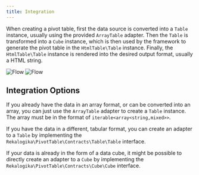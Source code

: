 ```yaml
---
title: Integration
---
```


When creating a pivot table, first the data source is converted into a `Table`
instance, usually using the provided `ArrayTable` adapter. Then the `Table` is
transformed into a `Cube` instance, which is then used by the framework to
generate the pivot table in the `HtmlTable\Table` instance. Finally, the
`HtmlTable\Table` instance is rendered into the desired output format, usually a
HTML string.

![Flow](./diagrams/flow.light.svg#light)
![Flow](./diagrams/flow.dark.svg#dark)

## Integration Options

If you already have the data in an array format, or can be converted into an
array, you can just use the `ArrayTable` adapter to create a `Table` instance.
The array must be in the format of `iterable<array<string,mixed>>`.

If you have the data in a different, tabular format, you can create an adapter
to a `Table` by implementing the `Rekalogika\PivotTable\Contracts\Table\Table`
interface.

If your data is already in the form of a data cube, it might be possible to
directly create an adapter to a `Cube` by implementing the
`Rekalogika\PivotTable\Contracts\Cube\Cube` interface.